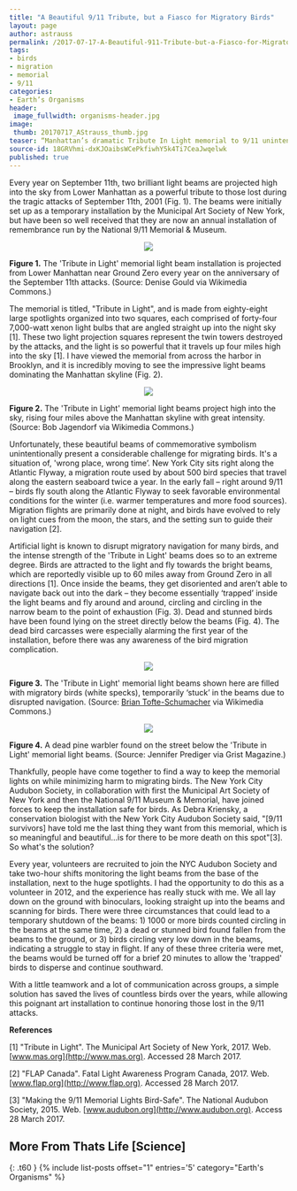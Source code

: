 ```yaml
---
title: "A Beautiful 9/11 Tribute, but a Fiasco for Migratory Birds"
layout: page
author: astrauss
permalink: /2017-07-17-A-Beautiful-911-Tribute-but-a-Fiasco-for-Migratory-Birds-astrauss/
tags:
- birds
- migration
- memorial
- 9/11
categories:
- Earth’s Organisms
header:
 image_fullwidth: organisms-header.jpg
image:
 thumb: 20170717_AStrauss_thumb.jpg
teaser: “Manhattan’s dramatic Tribute In Light memorial to 9/11 unintentionally created a major hazard for birds during fall migration – learn all about it here!”
source-id: 18GRVhmi-dxKJOaibsWCePkfiwhY5k4Ti7CeaJwqelwk
published: true
---
```


Every year on September 11th, two brilliant light beams are projected high into the sky from Lower Manhattan as a powerful tribute to those lost during the tragic attacks of September 11th, 2001 (Fig. 1). The beams were initially set up as a temporary installation by the Municipal Art Society of New York, but have been so well received that they are now an annual installation of remembrance run by the National 9/11 Memorial & Museum. 

<div style="text-align:center"><img src ="https://upload.wikimedia.org/wikipedia/commons/7/7e/Tribute_in_Light_%28air_force_2%29_tilt_corrected.jpg"/></div>

**Figure 1.** The 'Tribute in Light' memorial light beam installation is projected from Lower Manhattan near Ground Zero every year on the anniversary of the September 11th attacks. (Source: Denise Gould via Wikimedia Commons.)

The memorial is titled, "Tribute in Light", and is made from eighty-eight large spotlights organized into two squares, each comprised of forty-four 7,000-watt xenon light bulbs that are angled straight up into the night sky [1]. These two light projection squares represent the twin towers destroyed by the attacks, and the light is so powerful that it travels up four miles high into the sky [1]. I have viewed the memorial from across the harbor in Brooklyn, and it is incredibly moving to see the impressive light beams dominating the Manhattan skyline (Fig. 2).

<div style="text-align:center"><img src ="https://upload.wikimedia.org/wikipedia/commons/9/99/Tribute_in_Light_-_11_September_2010_-_1.jpg"/></div>

**Figure 2.** The 'Tribute in Light' memorial light beams project high into the sky, rising four miles above the Manhattan skyline with great intensity. (Source: Bob Jagendorf via Wikimedia Commons.)

Unfortunately, these beautiful beams of commemorative symbolism unintentionally present a considerable challenge for migrating birds. It's a situation of, 'wrong place, wrong time’. New York City sits right along the Atlantic Flyway, a migration route used by about 500 bird species that travel along the eastern seaboard twice a year. In the early fall – right around 9/11 – birds fly south along the Atlantic Flyway to seek favorable environmental conditions for the winter (i.e. warmer temperatures and more food sources). Migration flights are primarily done at night, and birds have evolved to rely on light cues from the moon, the stars, and the setting sun to guide their navigation [2]. 

Artificial light is known to disrupt migratory navigation for many birds, and the intense strength of the 'Tribute in Light' beams does so to an extreme degree. Birds are attracted to the light and fly towards the bright beams, which are reportedly visible up to 60 miles away from Ground Zero in all directions [1]. Once inside the beams, they get disoriented and aren’t able to navigate back out into the dark – they become essentially ‘trapped’ inside the light beams and fly around and around, circling and circling in the narrow beam to the point of exhaustion (Fig. 3). Dead and stunned birds have been found lying on the street directly below the beams (Fig. 4). The dead bird carcasses were especially alarming the first year of the installation, before there was any awareness of the bird migration complication.

<div style="text-align:center"><img src ="https://upload.wikimedia.org/wikipedia/commons/0/08/CanonLumièreNY5294681087_1b4c59ec28_b.jpg"/></div>

**Figure 3.** The 'Tribute in Light' memorial light beams shown here are filled with migratory birds (white specks), temporarily ‘stuck’ in the beams due to disrupted navigation. (Source: [Brian Tofte-Schumacher](https://www.flickr.com/photos/briantschu/) via Wikimedia Commons.)

<div style="text-align:center"><img src ="https://grist.files.wordpress.com/2010/09/deadwarblerjp.jpg"/></div>

**Figure 4.** A dead pine warbler found on the street below the 'Tribute in Light' memorial light beams. (Source: Jennifer Prediger via Grist Magazine.)

Thankfully, people have come together to find a way to keep the memorial lights on while minimizing harm to migrating birds. The New York City Audubon Society, in collaboration with first the Municipal Art Society of New York and then the National 9/11 Museum & Memorial, have joined forces to keep the installation safe for birds. As Debra Kriensky, a conservation biologist with the New York City Audubon Society said, "[9/11 survivors] have told me the last thing they want from this memorial, which is so meaningful and beautiful…is for there to be more death on this spot"[3]. So what's the solution?

Every year, volunteers are recruited to join the NYC Audubon Society and take two-hour shifts monitoring the light beams from the base of the installation, next to the huge spotlights. I had the opportunity to do this as a volunteer in 2012, and the experience has really stuck with me. We all lay down on the ground with binoculars, looking straight up into the beams and scanning for birds. There were three circumstances that could lead to a temporary shutdown of the beams: 1) 1000 or more birds counted circling in the beams at the same time, 2) a dead or stunned bird found fallen from the beams to the ground, or 3) birds circling very low down in the beams, indicating a struggle to stay in flight. If any of these three criteria were met, the beams would be turned off for a brief 20 minutes to allow the 'trapped' birds to disperse and continue southward. 

With a little teamwork and a lot of communication across groups, a simple solution has saved the lives of countless birds over the years, while allowing this poignant art installation to continue honoring those lost in the 9/11 attacks.

**References**

[1] "Tribute in Light". The Municipal Art Society of New York, 2017. Web. [www.mas.org](http://www.mas.org). Accessed 28 March 2017.

[2] "FLAP Canada". Fatal Light Awareness Program Canada, 2017. Web. [www.flap.org](http://www.flap.org). Accessed 28 March 2017. 

[3] "Making the 9/11 Memorial Lights Bird-Safe". The National Audubon Society, 2015. Web. [www.audubon.org](http://www.audubon.org). Access 28 March 2017.

## More From Thats Life [Science]
{: .t60 }
{% include list-posts offset="1" entries='5' category="Earth's Organisms" %}
